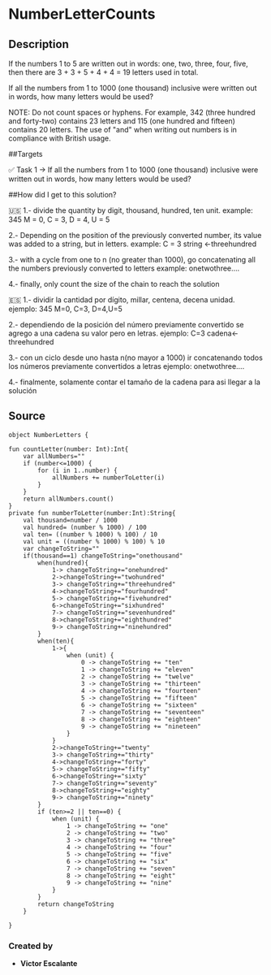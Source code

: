 # NumberLetterCounts

## Description

If the numbers 1 to 5 are written out in words: one, two, three, four, five, then there are 3 + 3 + 5 + 4 + 4 = 19 letters used in total.

If all the numbers from 1 to 1000 (one thousand) inclusive were written out in words, how many letters would be used?

NOTE: Do not count spaces or hyphens. For example, 342 (three hundred and forty-two) contains 23 letters and 115 (one hundred and fifteen) contains 20 letters. The use of "and" when writing out numbers is in compliance with British usage.

##Targets

✅ Task 1 → If all the numbers from 1 to 1000 (one thousand) inclusive were written out in words, how many letters would be used?

##How did I get to this solution?

🇺🇸
1.- divide the quantity by digit, thousand, hundred, ten unit.
example: 345 M = 0, C = 3, D = 4, U = 5

2.- Depending on the position of the previously converted number, its value was added to a string, but in letters.
example: C = 3 string <-threehundred

3.- with a cycle from one to n (no greater than 1000), go concatenating all the numbers previously converted to letters
example: onetwothree….

4.- finally, only count the size of the chain to reach the solution

🇪🇸
1.- dividir la cantidad por dígito, millar, centena, decena unidad.
ejemplo: 345   M=0, C=3, D=4,U=5

2.- dependiendo de la posición del número previamente convertido se agrego a una cadena su valor pero en letras.
ejemplo:  C=3  cadena<-threehundred

3.- con un ciclo desde uno hasta n(no mayor a 1000) ir concatenando todos los números previamente convertidos a letras
ejemplo: onetwothree….

4.- finalmente, solamente contar el tamaño de la cadena para asi llegar a la solución


## Source

`object NumberLetters {`

    fun countLetter(number: Int):Int{
        var allNumbers=""
        if (number<=1000) {
            for (i in 1..number) {
                allNumbers += numberToLetter(i)
            }
        }
        return allNumbers.count()
    }
    private fun numberToLetter(number:Int):String{
        val thousand=number / 1000
        val hundred= (number % 1000) / 100
        val ten= ((number % 1000) % 100) / 10
        val unit = ((number % 1000) % 100) % 10
        var changeToString=""
        if(thousand==1) changeToString="onethousand"
            when(hundred){
                1-> changeToString+="onehundred"
                2->changeToString+="twohundred"
                3-> changeToString+="threehundred"
                4->changeToString+="fourhundred"
                5-> changeToString+="fivehundred"
                6->changeToString+="sixhundred"
                7-> changeToString+="sevenhundred"
                8->changeToString+="eighthundred"
                9-> changeToString+="ninehundred"
            }
            when(ten){
                1->{
                    when (unit) {
                        0 -> changeToString += "ten"
                        1 -> changeToString += "eleven"
                        2 -> changeToString += "twelve"
                        3 -> changeToString += "thirteen"
                        4 -> changeToString += "fourteen"
                        5 -> changeToString += "fifteen"
                        6 -> changeToString += "sixteen"
                        7 -> changeToString += "seventeen"
                        8 -> changeToString += "eighteen"
                        9 -> changeToString += "nineteen"
                    }
                }
                2->changeToString+="twenty"
                3-> changeToString+="thirty"
                4->changeToString+="forty"
                5-> changeToString+="fifty"
                6->changeToString+="sixty"
                7-> changeToString+="seventy"
                8->changeToString+="eighty"
                9-> changeToString+="ninety"
            }
            if (ten>=2 || ten==0) {
                when (unit) {
                    1 -> changeToString += "one"
                    2 -> changeToString += "two"
                    3 -> changeToString += "three"
                    4 -> changeToString += "four"
                    5 -> changeToString += "five"
                    6 -> changeToString += "six"
                    7 -> changeToString += "seven"
                    8 -> changeToString += "eight"
                    9 -> changeToString += "nine"
                }
            }
            return changeToString
        }
`}`

### Created by

- **Victor Escalante**
